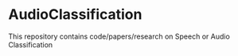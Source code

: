 # AudioClassification
This repository contains code/papers/research on Speech or Audio Classification
